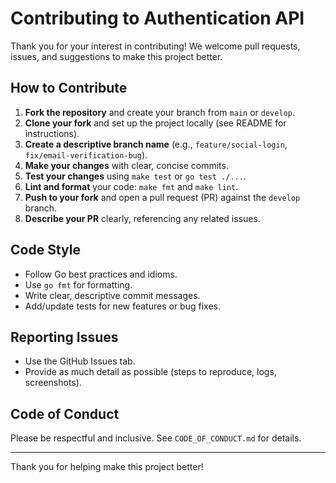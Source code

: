 # Contributing to Authentication API

Thank you for your interest in contributing! We welcome pull requests, issues, and suggestions to make this project better.

## How to Contribute

1. **Fork the repository** and create your branch from `main` or `develop`.
2. **Clone your fork** and set up the project locally (see README for instructions).
3. **Create a descriptive branch name** (e.g., `feature/social-login`, `fix/email-verification-bug`).
4. **Make your changes** with clear, concise commits.
5. **Test your changes** using `make test` or `go test ./...`.
6. **Lint and format** your code: `make fmt` and `make lint`.
7. **Push to your fork** and open a pull request (PR) against the `develop` branch.
8. **Describe your PR** clearly, referencing any related issues.

## Code Style
- Follow Go best practices and idioms.
- Use `go fmt` for formatting.
- Write clear, descriptive commit messages.
- Add/update tests for new features or bug fixes.

## Reporting Issues
- Use the GitHub Issues tab.
- Provide as much detail as possible (steps to reproduce, logs, screenshots).

## Code of Conduct
Please be respectful and inclusive. See `CODE_OF_CONDUCT.md` for details.

---
Thank you for helping make this project better!
